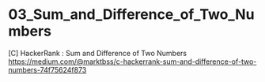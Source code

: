 # 03_Sum_and_Difference_of_Two_Numbers
[C] HackerRank : Sum and Difference of Two Numbers
https://medium.com/@marktbss/c-hackerrank-sum-and-difference-of-two-numbers-74f75624f873

